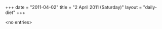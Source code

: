 +++
date = "2011-04-02"
title = "2 April 2011 (Saturday)"
layout = "daily-diet"
+++

<p>&lt;no entries&gt;</p>